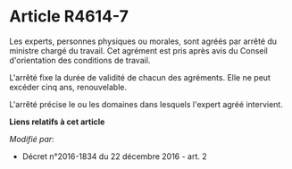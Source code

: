 # Article R4614-7

Les experts, personnes physiques ou morales, sont agréés par arrêté du ministre chargé du travail. Cet agrément est pris
après avis du Conseil d'orientation des conditions de travail.

L'arrêté fixe la durée de validité de chacun des agréments. Elle ne peut excéder cinq ans, renouvelable.

L'arrêté précise le ou les domaines dans lesquels l'expert agréé intervient.

**Liens relatifs à cet article**

_Modifié par_:

  - Décret n°2016-1834 du 22 décembre 2016 - art. 2
